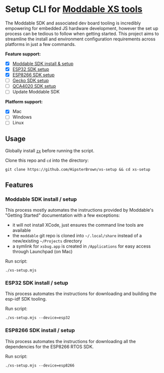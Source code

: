 # Setup CLI for [Moddable XS tools](https://github.com/Moddable-OpenSource/moddable/blob/public/documentation/Moddable%20SDK%20-%20Getting%20Started.md)

The Moddable SDK and associated dev board tooling is incredibly empowering for embedded JS hardware development, however the set up process can be tedious to follow when getting started. This project aims to streamline the install and environment configuration requirements across platforms in just a few commands.

**Feature support:**

- [X] [Moddable SDK install & setup](https://github.com/Moddable-OpenSource/moddable/blob/public/documentation/Moddable%20SDK%20-%20Getting%20Started.md)
- [X] [ESP32 SDK setup](https://github.com/Moddable-OpenSource/moddable/blob/public/documentation/devices/esp32.md)
- [X] [ESP8266 SDK setup](https://github.com/Moddable-OpenSource/moddable/blob/public/documentation/devices/esp8266.md)
- [ ] [Gecko SDK setup](https://github.com/Moddable-OpenSource/moddable/blob/public/documentation/devices/gecko/GeckoBuild.md)
- [ ] [QCA4020 SDK setup](https://github.com/Moddable-OpenSource/moddable/blob/public/documentation/devices/qca4020/README.md)
- [ ] Update Moddable SDK

**Platform support:**

- [X] Mac
- [ ] Windows
- [ ] Linux

## Usage

Globally install [`zx`](https://github.com/google/zx) before running the script.

Clone this repo and `cd` into the directory:

```
git clone https://github.com/HipsterBrown/xs-setup && cd xs-setup
```

## Features

### Moddable SDK install / setup

This process mostly automates the instructions provided by Moddable's "Getting Started" documentation with a few exceptions:

- it will not install XCode, just ensures the command line tools are available
- the `moddable` git repo is cloned into `~/.local/share` instead of a new/existing `~/Projects` directory
- a symlink for `xsbug.app` is created in `/Applications` for easy access through Launchpad (on Mac)

Run script:

```
./xs-setup.mjs
```

### ESP32 SDK install / setup

This process automates the instructions for downloading and building the esp-idf SDK tooling.

Run script:

```
./xs-setup.mjs --device=esp32
```

### ESP8266 SDK install / setup

This process automates the instructions for downloading all the dependencies for the ESP8266 RTOS SDK.

Run script:

```
./xs-setup.mjs --device=esp8266
```
